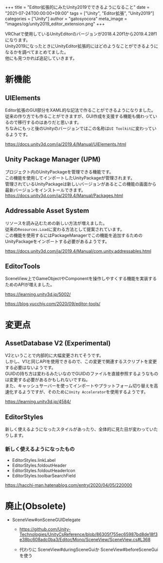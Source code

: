 +++
title = "Editor拡張的にみたUnity2019でできるようになること"
date = "2021-07-24T00:00:00+09:00"
tags = ["Unity", "Editor拡張", "Unity2019"]
categories = ["Unity"]
author = "gatosyocora"
meta_image = "images/og/unity2019_editor_extension.png"
+++

VRChatで使用しているUnityEditorのバージョンが2018.4.20f1から2019.4.28f1になります。  
Unity2019になったときにUnityEditor拡張的にはどのようなことができるようになるかを調べてまとめてました。  
他にも見つかれば追記していきます。

# 新機能

## UIElements

Editor拡張のGUI部分をXAML的な記法で作ることができるようになりました。  
従来の作り方でも作ることができますが、GUI作成を支援する機能も備わっているので移行するのはありだと思います。  
ちなみにもっと後のUnityのバージョンではこの名称は`UI Toolkit`に変わっているようです。

https://docs.unity3d.com/ja/2019.4/Manual/UIElements.html

## Unity Package Manager (UPM)

プロジェクト内のUnityPackageを管理できる機能です。  
この機能を使用してインポートしたUnityPackageが管理されます。  
管理されているUnityPackageは新しいバージョンがあるとこの機能の画面から最新バージョンをインストールできます。
https://docs.unity3d.com/ja/2019.4/Manual/Packages.html

## Addressable Asset System

リソースを読み込むための新しい方法が増えました。  
従来の`Resources.Load`に変わる方法として提案されています。  
この機能を使用するにはPackageManagerでこの機能を追加するためのUnityPackageをインポートする必要があるようです。

https://docs.unity3d.com/ja/2019.4/Manual/com.unity.addressables.html

## EditorTools

SceneView上でGameObjectやComponentを操作しやすくする機能を実装するためのAPIが増えました。

https://learning.unity3d.jp/5002/

https://blog.yucchiy.com/2020/09/editor-tools/

# 変更点

## AssetDatabase V2 (Experimental)

V2ということで内部的に大幅変更されてそうです。  
しかし、V1と同じAPIを使用できるので、この変更で関連するスクリプトを変更する必要はないようです。  
GUIDの持ち方は変わるみたいなのでGUIDのファイルを直接参照するようなものは変更する必要があるかもしれないですね。  
また、キャッシュサーバーを使ってインポートやプラットフォーム切り替えを高速化するようですが、そのために`Unity Accelerator`を使用するようです。

https://learning.unity3d.jp/4584/

## EditorStyles

新しく使えるようになったスタイルがあったり、全体的に見た目が変わっていたりします。  

### 新しく使えるようになったもの
* EditorStyles.linkLabel
* EditorStyles.foldoutHeader
* EditorStyles.foldoutHeaderIcon
* EditorStyles.toolbarSearchField

https://hacchi-man.hatenablog.com/entry/2020/04/05/220000

# 廃止(Obsolete)
* SceneView#onSceneGUIDelegate
  * https://github.com/Unity-Technologies/UnityCsReference/blob/86305f755ec65987bd8de18f3e38bc608adc0ba3/Editor/Mono/SceneView/SceneView.cs#L368


  * 代わりに SceneView#duringSceneGuiか SceneView#beforeSceneGuiを使う
